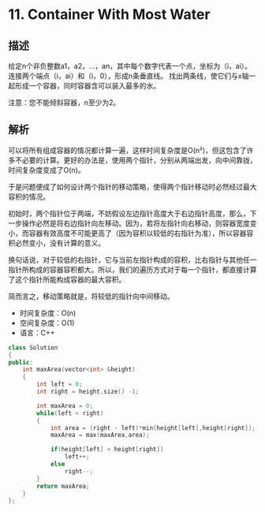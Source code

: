 # 11. Container With Most Water

## 描述
给定n个非负整数a1，a2，...，an，其中每个数字代表一个点，坐标为（i，ai）。 连接两个端点（i，ai）和（i，0），形成n条垂直线。 找出两条线，使它们与x轴一起形成一个容器，同时容器含可以装入最多的水。

注意：您不能倾斜容器，n至少为2。

## 解析
可以将所有组成容器的情况都计算一遍，这样时间复杂度是O(n²)，但这包含了许多不必要的计算。更好的办法是，使用两个指针，分别从两端出发，向中间靠拢，时间复杂度变成了O(n)。

于是问题便成了如何设计两个指针的移动策略，使得两个指针移动时必然经过最大容积的情况。

初始时，两个指针位于两端，不妨假设左边指针高度大于右边指针高度，那么，下一步操作必然是将右边指针向左移动。因为，若将左指针向右移动，则容器宽度变小，而容器有效高度不可能更高了（因为容积以较低的右指针为准），所以容器容积必然变小，没有计算的意义。

换句话说，对于较低的右指针，它与当前左指针构成的容积，比右指针与其他任一指针所构成的容器容积都大。所以，我们的遍历方式对于每一个指针，都直接计算了这个指针所能构成容器的最大容积。

简而言之，移动策略就是，将较低的指针向中间移动。

- 时间复杂度：O(n)  
- 空间复杂度：O(1)
- 语言：C++

```C++
class Solution 
{
public:
    int maxArea(vector<int> &height) 
    {
        int left = 0;
        int right = height.size() -1;

        int maxArea = 0;
        while(left < right)
        {
            int area = (right - left)*min(height[left],height[right]);
            maxArea = max(maxArea,area);

            if(height[left] < height[right])
                left++;
            else
                right--;
        }
        return maxArea;
    }
};
```

